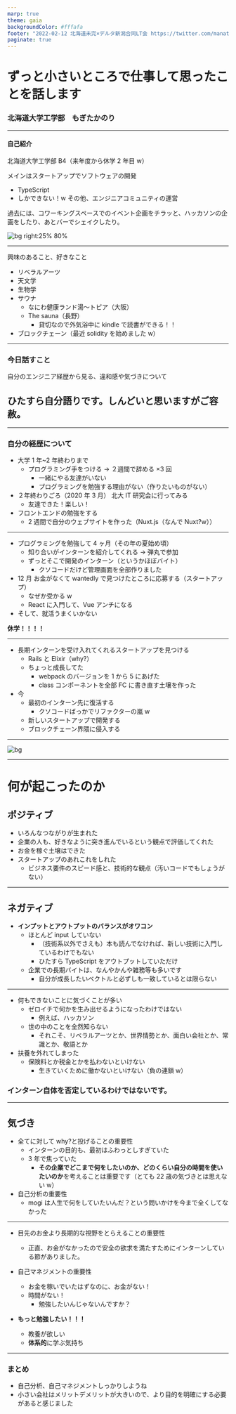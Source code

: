 ```yaml
---
marp: true
theme: gaia
backgroundColor: #fffafa
footer: "2022-02-12 北海道未完×デルタ新潟合同LT会 https://twitter.com/manattan_me"
paginate: true
---
```


# ずっと小さいところで仕事して思ったことを話します

### 北海道大学工学部　もぎたかのり

---

#### 自己紹介

北海道大学工学部 B4（来年度から休学 2 年目 w）

メインはスタートアップでソフトウェアの開発

- TypeScript
- しかできない！w
  その他、エンジニアコミュニティの運営

過去には、コワーキングスペースでのイベント企画をチラッと、ハッカソンの企画をしたり、あとバーでシェイクしたり。

![bg right:25% 80%](./img/mogi.jpg)

---

興味のあること、好きなこと

- リベラルアーツ
- 天文学
- 生物学
- サウナ
  - なにわ健康ランド湯～トピア（大阪）
  - The sauna（長野）
    - 貸切なので外気浴中に kindle で読書ができる！！
- ブロックチェーン（最近 solidity を始めました w）

---

### 今日話すこと

自分のエンジニア経歴から見る、違和感や気づきについて

## ひたすら自分語りです。しんどいと思いますがご容赦。

---

### 自分の経歴について

- 大学 1 年~2 年終わりまで
  - プログラミング手をつける -> ２週間で辞める ×3 回
    - 一緒にやる友達がいない
    - プログラミングを勉強する理由がない（作りたいものがない）
- ２年終わりごろ（2020 年 3 月） 北大 IT 研究会に行ってみる
  - 友達できた！楽しい！
- フロントエンドの勉強をする
  - 2 週間で自分のウェブサイトを作った（Nuxt.js（なんで Nuxt?w））

---

- プログラミングを勉強して 4 ヶ月（その年の夏始め頃）
  - 知り合いがインターンを紹介してくれる → 弾丸で参加
  - ずっとそこで開発のインターン（というかほぼバイト）
    - クソコードだけど管理画面を全部作りました
- 12 月 お金がなくて wantedly で見つけたところに応募する（スタートアップ）
  - なぜか受かる w
  - React に入門して、Vue アンチになる
- そして、就活うまくいかない

**休学！！！！**

---

- 長期インターンを受け入れてくれるスタートアップを見つける
  - Rails と Elixir（why?）
  - ちょっと成長してた
    - webpack のバージョンを 1 から 5 にあげた
    - class コンポーネントを全部 FC に書き直す土壌を作った
- 今
  - 最初のインターン先に復活する
    - クソコードばっかでリファクターの嵐 w
  - 新しいスタートアップで開発する
  - ブロックチェーン界隈に侵入する

---

![bg](./img/address.jpg)

---

# 何が起こったのか

## ポジティブ

- いろんなつながりが生まれた
- 企業の人も、好きなように突き進んでいるという観点で評価してくれた
- お金を稼ぐ土壌はできた
- スタートアップのあれこれをしれた
  - ビジネス要件のスピード感と、技術的な観点（汚いコードでもしょうがない）

---

## ネガティブ

- **インプットとアウトプットのバランスがオワコン**
  - ほとんど input していない
    - （技術系以外でさえも）本も読んでなければ、新しい技術に入門しているわけでもない
    - ひたすら TypeScript をアウトプットしていただけ
  - 企業での長期バイトは、なんやかんや雑務等も多いです
    - 自分が成長したいベクトルと必ずしも一致しているとは限らない

---

- 何もできないことに気づくことが多い
  - ゼロイチで何かを生み出せるようになったわけではない
    - 例えば、ハッカソン
  - 世の中のことを全然知らない
    - それこそ、リベラルアーツとか、世界情勢とか、面白い会社とか、常識とか、敬語とか
- 扶養を外れてしまった
  - 保険料とか税金とかを払わないといけない
    - 生きていくために働かないといけない（負の連鎖 w）

### インターン自体を否定しているわけではないです。

---

## 気づき

- 全てに対して why?と投げることの重要性
  - インターンの目的も、最初はふわっとしすぎていた
  - 3 年で焦っていた
    - **その企業でどこまで何をしたいのか、どのくらい自分の時間を使いたいのか**を考えることは重要です（とても 22 歳の気づきとは思えない w）
- 自己分析の重要性
  - mogi は人生で何をしていたいんだ？という問いかけを今まで全くしてなかった

---

- 目先のお金より長期的な視野をとらえることの重要性

  - 正直、お金がなかったので安全の欲求を満たすためにインターンしている節がありました。

- 自己マネジメントの重要性

  - お金を稼いでいたはずなのに、お金がない！
  - 時間がない！
    - 勉強したいんじゃないんですか？

- **もっと勉強したい！！！**
  - 教養が欲しい
  - **体系的**に学ぶ気持ち

---

### まとめ

- 自己分析、自己マネジメントしっかりしようね
- 小さい会社はメリットデメリットが大きいので、より目的を明確にする必要があると感じました
